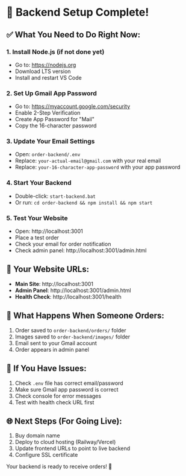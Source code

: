 # 🚀 Backend Setup Complete!

## ✅ What You Need to Do Right Now:

### 1. **Install Node.js** (if not done yet)
   - Go to: https://nodejs.org
   - Download LTS version
   - Install and restart VS Code

### 2. **Set Up Gmail App Password**
   - Go to: https://myaccount.google.com/security
   - Enable 2-Step Verification
   - Create App Password for "Mail"
   - Copy the 16-character password

### 3. **Update Your Email Settings**
   - Open: `order-backend/.env`
   - Replace: `your-actual-email@gmail.com` with your real email
   - Replace: `your-16-character-app-password` with your app password

### 4. **Start Your Backend**
   - Double-click: `start-backend.bat`
   - Or run: `cd order-backend && npm install && npm start`

### 5. **Test Your Website**
   - Open: http://localhost:3001
   - Place a test order
   - Check your email for order notification
   - Check admin panel: http://localhost:3001/admin.html

## 🎯 **Your Website URLs:**
- **Main Site**: http://localhost:3001
- **Admin Panel**: http://localhost:3001/admin.html
- **Health Check**: http://localhost:3001/health

## 📧 **What Happens When Someone Orders:**
1. Order saved to `order-backend/orders/` folder
2. Images saved to `order-backend/images/` folder  
3. Email sent to your Gmail account
4. Order appears in admin panel

## 🔧 **If You Have Issues:**
1. Check `.env` file has correct email/password
2. Make sure Gmail app password is correct
3. Check console for error messages
4. Test with health check URL first

## 🌐 **Next Steps (For Going Live):**
1. Buy domain name
2. Deploy to cloud hosting (Railway/Vercel)
3. Update frontend URLs to point to live backend
4. Configure SSL certificate

Your backend is ready to receive orders! 🎉
